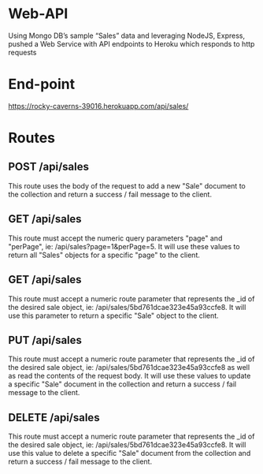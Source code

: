 # Web-API
Using Mongo DB’s sample “Sales” data and leveraging NodeJS, Express, pushed a Web Service with API endpoints to Heroku which responds to http requests

# End-point

https://rocky-caverns-39016.herokuapp.com/api/sales/

# Routes

## POST /api/sales
This route uses the body of the request to add a new "Sale" document to the collection and return a success / fail message to the client.

## GET /api/sales
This route must accept the numeric query parameters "page" and "perPage", ie: /api/sales?page=1&perPage=5. It will use these values to return all "Sales" objects for a specific "page" to the client.

## GET /api/sales
This route must accept a numeric route parameter that represents the _id of the desired sale object, ie: /api/sales/5bd761dcae323e45a93ccfe8. It will use this parameter to return a specific "Sale" object to the client.

## PUT /api/sales
This route must accept a numeric route parameter that represents the _id of the desired sale object, ie: /api/sales/5bd761dcae323e45a93ccfe8 as well as read the contents of the request body. It will use these values to update a specific "Sale" document in the collection and return a success / fail message to the client.

## DELETE /api/sales
This route must accept a numeric route parameter that represents the _id of the desired sale object, ie: /api/sales/5bd761dcae323e45a93ccfe8. It will use this value to delete a specific "Sale" document from the collection and return a success / fail message to the client.
